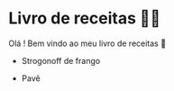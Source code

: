 # Livro de receitas :man_cook:



Olá ! Bem vindo ao meu livro de receitas :wave:

- Strogonoff de frango

- Pavê


